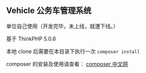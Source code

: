 ## Vehicle 公务车管理系统

单位自己使用（开发完毕，未上线，就遭下线。）

基于 ThinkPHP 5.0.6

本地 clone 后需要在本目录下执行一次 `composer install`

composer 的安装及使用请查看： [composer 中文网](http://www.phpcomposer.com/ )